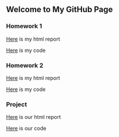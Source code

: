 ## Welcome to My GitHub Page


### Homework 1
[Here](IE360_Homework1_Report.html) is my html report


[Here](IE_360_HW1_code.ipynb) is my code



### Homework 2
[Here](Homework2_Report_SelinCoskun.html) is my html report


[Here](Homework2_Code_SelinCoskun.ipynb) is my code


### Project
[Here](Pro_Report.html) is our html report


[Here](Project5.ipynb) is our code
